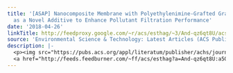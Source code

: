 ```yaml
---
title: '[ASAP] Nanocomposite Membrane with Polyethylenimine-Grafted Graphene Oxide
  as a Novel Additive to Enhance Pollutant Filtration Performance'
date: '2018-04-26'
linkTitle: http://feedproxy.google.com/~r/acs/esthag/~3/And-qz6qt8U/acs.est.8b00524
source: 'Environmental Science & Technology: Latest Articles (ACS Publications)'
description: |-
  <p><img src="https://pubs.acs.org/appl/literatum/publisher/achs/journals/content/esthag/0/esthag.ahead-of-print/acs.est.8b00524/20180426/images/medium/es-2018-00524r_0009.gif" alt="TOC Graphic"/></p><div><cite>Environmental Science & Technology</cite></div><div>DOI: 10.1021/acs.est.8b00524</div><div class="feedflare">
  <a href="http://feeds.feedburner.com/~ff/acs/esthag?a=And-qz6qt8U:a5QcnmuM9_0:yIl2AUoC8zA"><img src="http://feeds.feedburner.com/~ff/acs/esthag?d=yIl2AUoC8zA" border="0"></img></a>
---
```

